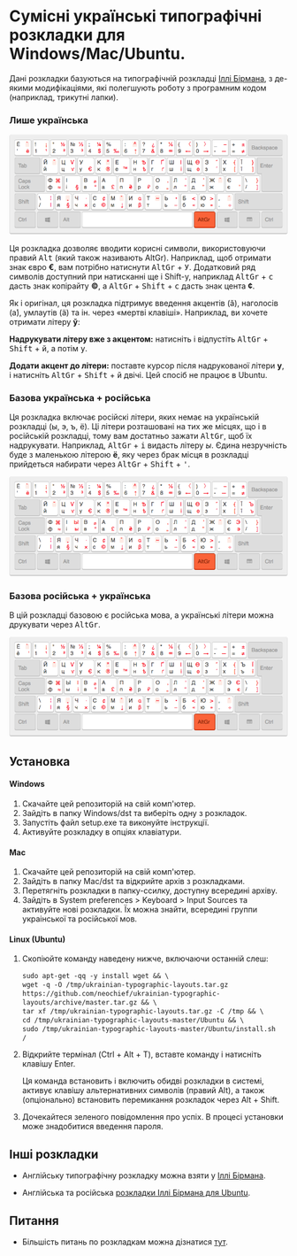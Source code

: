 # Сумісні українські типографічні розкладки для Windows/Mac/Ubuntu.

Дані розкладки базуються на типографічній розкладці [Іллі Бірмана](https://ilyabirman.ru/projects/typography-layout/), з де-якими модифікаціями, які полегшують роботу з програмним кодом (наприклад, трикутні лапки).

### Лише українська

![](docs/screenshot-uk.png)

Ця розкладка дозволяє вводити корисні символи, використовуючи правий <kbd>Alt</kbd> (який також називають AltGr). Наприклад, щоб отримати знак євро **€**, вам потрібно натиснути <kbd>AltGr</kbd> + <kbd>У</kbd>. Додатковий ряд символів доступний при натисканні ще і Shift-у, наприклад <kbd>AltGr</kbd> + <kbd>с</kbd> дасть знак копірайту **©**, а <kbd>AltGr</kbd> + <kbd>Shift</kbd> + <kbd>с</kbd> дасть знак цента **¢**.

Як і оригінал, ця розкладка підтримує введення акцентів (ӑ), наголосів (а́), умлаутів (ӓ) та ін. через «мертві клавіші». Наприклад, ви хочете отримати літеру **ў**:

**Надрукувати літеру вже з акцентом:** натисніть і відпустіть <kbd>AltGr</kbd> + <kbd>Shift</kbd> + <kbd>й</kbd>, а потім <kbd>у</kbd>.

**Додати акцент до літери:** поставте курсор після надрукованої літери **у**, і натисніть <kbd>AltGr</kbd> + <kbd>Shift</kbd> + <kbd>й</kbd> двічі. Цей спосіб не працює в Ubuntu.


### Базова українська + російська

Ця розкладка включає російскі літери, яких немає на українській розкладці (ы, э, ъ, ё). Ці літери розташовані на тих же місцях, що і в російській розкладці, тому вам достатньо зажати <kbd>AltGr</kbd>, щоб їх надрукувати. Наприклад, <kbd>AltGr</kbd> + <kbd>і</kbd> видасть літеру *ы*. Єдина незручність буде з маленькою літерою **ё**, яку через брак місця в розкладці прийдеться набирати через <kbd>AltGr</kbd> + <kbd>Shift</kbd> + <kbd>'</kbd>.

![](docs/screenshot-uk-ru.png)


### Базова російська + українська

В цій розкладці базовою є російська мова, а українські літери можна друкувати через <kbd>AltGr</kbd>.

![](docs/screenshot-ru-uk.png)


## Установка

#### Windows

1. Скачайте цей репозиторій на свій комп'ютер.
2. Зайдіть в папку Windows/dst та виберіть одну з розкладок.
3. Запустіть файл setup.exe та виконуйте інструкції.
4. Активуйте розкладку в опціях клавіатури.

#### Mac

1. Скачайте цей репозиторій на свій комп'ютер.
2. Зайдіть в папку Mac/dst та відкрийте архів з розкладками.
3. Перетягніть розкладки в папку-ссилку, доступну всередині архіву.
4. Зайдіть в System preferences > Keyboard > Input Sources та активуйте нові розкладки. Їх можна знайти, всередині группи украінської та російської мов.

#### Linux (Ubuntu)

1. Скопіюйте команду наведену нижче, включаючи останній слеш:

    ```
    sudo apt-get -qq -y install wget && \
    wget -q -O /tmp/ukrainian-typographic-layouts.tar.gz https://github.com/neochief/ukrainian-typographic-layouts/archive/master.tar.gz && \
    tar xf /tmp/ukrainian-typographic-layouts.tar.gz -C /tmp && \
    cd /tmp/ukrainian-typographic-layouts-master/Ubuntu && \
    sudo /tmp/ukrainian-typographic-layouts-master/Ubuntu/install.sh
    /
    ```

2. Відкрийте термінал (Ctrl + Alt + T), вставте команду і натисніть клавішу Enter.

    Ця команда встановить і включить обидві розкладки в системі, активує клавішу альтернативних символів (правий Alt), а також (опціонально) встановить перемикання розкладок через Alt + Shift.

3. Дочекайтеся зеленого повідомлення про успіх. В процесі установки може знадобитися введення пароля.


## Інші розкладки

- Англійську типографічну розкладку можна взяти у [Іллі Бірмана](https://ilyabirman.ru/projects/typography-layout/).

- Англійська та російська [розкладки Іллі Бірмана для Ubuntu](https://github.com/neochief/birman-typography-layouts-for-ubuntu).

## Питання

- Більшість питань по розкладкам можна дізнатися [тут](https://ilyabirman.ru/projects/typography-layout/faq/).
